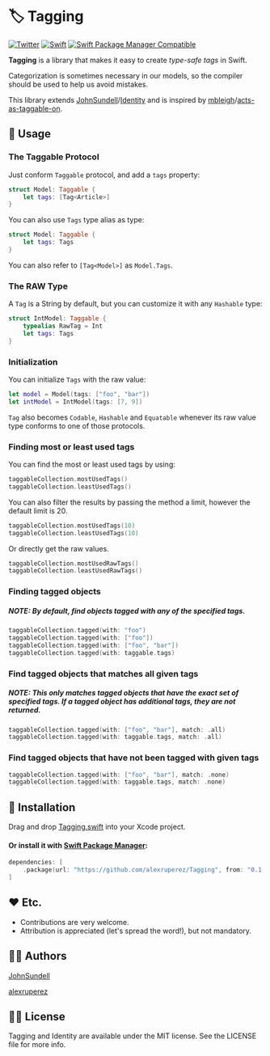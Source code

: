 # 🏷 Tagging
[![Twitter](https://img.shields.io/badge/contact-@alexruperez-0FABFF.svg?style=flat)](http://twitter.com/alexruperez)
[![Swift](https://img.shields.io/badge/Swift-5-orange.svg?style=flat)](https://swift.org)
[![Swift Package Manager Compatible](https://img.shields.io/badge/Swift%20Package%20Manager-compatible-4BC51D.svg?style=flat)](https://github.com/apple/swift-package-manager)

**Tagging** is a library that makes it easy to create *type-safe tags* in Swift.

Categorization is sometimes necessary in our models, so the compiler should be used to help us avoid mistakes.

This library extends [JohnSundell](https://github.com/JohnSundell)/[Identity](https://github.com/JohnSundell/Identity) and is inspired by [mbleigh](https://github.com/mbleigh)/[acts-as-taggable-on](https://github.com/mbleigh/acts-as-taggable-on).

## 🐒 Usage

### The Taggable Protocol

Just conform `Taggable` protocol, and add a `tags` property:

```swift
struct Model: Taggable {
    let tags: [Tag<Article>]
}
```

You can also use `Tags` type alias as type:

```swift
struct Model: Taggable {
    let tags: Tags
}
```

You can also refer to `[Tag<Model>]` as `Model.Tags`.

### The RAW Type

A `Tag` is a String by default, but you can customize it with any `Hashable` type:

```swift
struct IntModel: Taggable {
    typealias RawTag = Int
    let tags: Tags
}
```

### Initialization

You can initialize `Tags` with the raw value:

```swift
let model = Model(tags: ["foo", "bar"])
let intModel = IntModel(tags: [7, 9])
```

`Tag` also becomes `Codable`, `Hashable` and `Equatable` whenever its raw value type conforms to one of those protocols.

### Finding most or least used tags

You can find the most or least used tags by using:

```swift
taggableCollection.mostUsedTags()
taggableCollection.leastUsedTags()
```

You can also filter the results by passing the method a limit, however the default limit is 20.

```swift
taggableCollection.mostUsedTags(10)
taggableCollection.leastUsedTags(10)
```

Or directly get the raw values.

```swift
taggableCollection.mostUsedRawTags()
taggableCollection.leastUsedRawTags()
```

### Finding tagged objects
##### NOTE: By default, find objects tagged with any of the specified tags.

```swift
taggableCollection.tagged(with: "foo")
taggableCollection.tagged(with: ["foo"])
taggableCollection.tagged(with: ["foo", "bar"])
taggableCollection.tagged(with: taggable.tags)
```

### Find tagged objects that matches all given tags
##### NOTE: This only matches tagged objects that have the exact set of specified tags. If a tagged object has additional tags, they are not returned.

```swift
taggableCollection.tagged(with: ["foo", "bar"], match: .all)
taggableCollection.tagged(with: taggable.tags, match: .all)
```

### Find tagged objects that have not been tagged with given tags
```swift
taggableCollection.tagged(with: ["foo", "bar"], match: .none)
taggableCollection.tagged(with: taggable.tags, match: .none)
```

## 📲 Installation

Drag and drop [Tagging.swift](https://github.com/alexruperez/Tagging/blob/master/Sources/Tagging/Tagging.swift) into your Xcode project.

#### Or install it with [Swift Package Manager](https://github.com/apple/swift-package-manager/tree/master/Documentation):

```swift
dependencies: [
    .package(url: "https://github.com/alexruperez/Tagging", from: "0.1.0")
]
```

## ❤️ Etc.

* Contributions are very welcome.
* Attribution is appreciated (let's spread the word!), but not mandatory.

## 👨‍💻 Authors

[JohnSundell](https://github.com/JohnSundell)

[alexruperez](https://github.com/alexruperez)

## 👮‍♂️ License

Tagging and Identity are available under the MIT license. See the LICENSE file for more info.
